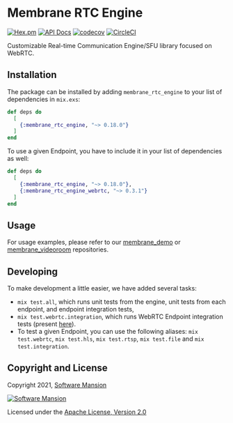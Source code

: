 # Membrane RTC Engine

[![Hex.pm](https://img.shields.io/hexpm/v/membrane_rtc_engine.svg)](https://hex.pm/packages/membrane_rtc_engine)
[![API Docs](https://img.shields.io/badge/api-docs-yellow.svg?style=flat)](https://hexdocs.pm/membrane_rtc_engine)
[![codecov](https://codecov.io/gh/jellyfish-dev/membrane_rtc_engine/branch/master/graph/badge.svg?token=9F1XHHUY2B)](https://codecov.io/gh/jellyfish-dev/membrane_rtc_engine)
[![CircleCI](https://circleci.com/gh/jellyfish-dev/membrane_rtc_engine.svg?style=svg)](https://circleci.com/gh/jellyfish-dev/membrane_rtc_engine)

Customizable Real-time Communication Engine/SFU library focused on WebRTC.

## Installation

The package can be installed by adding `membrane_rtc_engine` to your list of dependencies in `mix.exs`:

```elixir
def deps do
  [
    {:membrane_rtc_engine, "~> 0.18.0"}
  ]
end
```

To use a given Endpoint, you have to include it in your list of dependencies as well:
```elixir
def deps do
  [
    {:membrane_rtc_engine, "~> 0.18.0"},
    {:membrane_rtc_engine_webrtc, "~> 0.3.1"}
  ]
end
```

## Usage

For usage examples, please refer to our [membrane_demo](https://github.com/membraneframework/membrane_demo/tree/master/webrtc_videoroom) or
[membrane_videoroom](https://github.com/membraneframework/membrane_videoroom) repositories.

## Developing

To make development a little easier, we have added several tasks:
- `mix test.all`, which runs unit tests from the engine, unit tests from each endpoint, and
  endpoint integration tests,
- `mix test.webrtc.integration`, which runs WebRTC Endpoint integration tests
  (present [here](https://github.com/jellyfish-dev/membrane_rtc_engine/tree/master/webrtc/integration_test/test_videoroom)).
- To test a given Endpoint, you can use the following aliases: `mix test.webrtc`,
  `mix test.hls`, `mix test.rtsp`, `mix test.file` and `mix test.integration`.

## Copyright and License

Copyright 2021, [Software Mansion](https://swmansion.com/?utm_source=git&utm_medium=readme&utm_campaign=membrane_rtc_engine)

[![Software Mansion](https://logo.swmansion.com/logo?color=white&variant=desktop&width=200&tag=membrane-github)](https://swmansion.com/?utm_source=git&utm_medium=readme&utm_campaign=membrane_rtc_engine)

Licensed under the [Apache License, Version 2.0](LICENSE)

